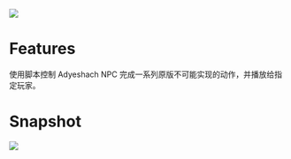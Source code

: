 ![](https://s1.ax1x.com/2020/08/14/dPNYx1.png)

# Features
使用脚本控制 Adyeshach NPC 完成一系列原版不可能实现的动作，并播放给指定玩家。

# Snapshot
![](https://s1.ax1x.com/2020/08/28/doi5ss.png)